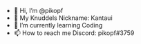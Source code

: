 - 👋 Hi, I’m @pikopf
- 👀 My Knuddels Nickname: Kantaui
- 🌱 I’m currently learning Coding
- 📫 How to reach me Discord: pikopf#3759

<!---
pikopf/pikopf is a ✨ special ✨ repository because its `README.md` (this file) appears on your GitHub profile.
You can click the Preview link to take a look at your changes.
--->
